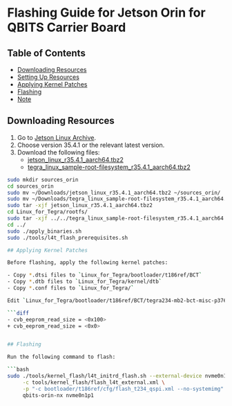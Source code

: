 # Flashing Guide for Jetson Orin for QBITS Carrier Board

## Table of Contents
- [Downloading Resources](#downloading-resources)
- [Setting Up Resources](#setting-up-resources)
- [Applying Kernel Patches](#applying-kernel-patches)
- [Flashing](#flashing)
- [Note](#note)

## Downloading Resources
1. Go to [Jetson Linux Archive](https://developer.nvidia.com/embedded/jetson-linux-archive).
2. Choose version 35.4.1 or the relevant latest version.
3. Download the following files:
   - [jetson_linux_r35.4.1_aarch64.tbz2](https://developer.nvidia.com/downloads/embedded/l4t/r35_release_v4.1/release/jetson_linux_r35.4.1_aarch64.tbz2)
   - [tegra_linux_sample-root-filesystem_r35.4.1_aarch64.tbz2](https://developer.nvidia.com/downloads/embedded/l4t/r35_release_v4.1/release/tegra_linux_sample-root-filesystem_r35.4.1_aarch64.tbz2)

```bash
sudo mkdir sources_orin
cd sources_orin 
sudo mv ~/Downloads/jetson_linux_r35.4.1_aarch64.tbz2 ~/sources_orin/            
sudo mv ~/Downloads/tegra_linux_sample-root-filesystem_r35.4.1_aarch64.tbz2 ~/sources_orin/  
sudo tar -xjf jetson_linux_r35.4.1_aarch64.tbz2
cd Linux_for_Tegra/rootfs/
sudo tar -xjf ../../tegra_linux_sample-root-filesystem_r35.4.1_aarch64.tbz2
cd ../
sudo ./apply_binaries.sh
sudo ./tools/l4t_flash_prerequisites.sh

## Applying Kernel Patches

Before flashing, apply the following kernel patches:

- Copy *.dtsi files to `Linux_for_Tegra/bootloader/t186ref/BCT`
- Copy *.dtb files to `Linux_for_Tegra/kernel/dtb`
- Copy *.conf files to `Linux_for_Tegra/`

Edit `Linux_for_Tegra/bootloader/t186ref/BCT/tegra234-mb2-bct-misc-p3767-0000.dts`:

```diff
- cvb_eeprom_read_size = <0x100>
+ cvb_eeprom_read_size = <0x0>


## Flashing

Run the following command to flash:

```bash
sudo ./tools/kernel_flash/l4t_initrd_flash.sh --external-device nvme0n1p1 \
	 -c tools/kernel_flash/flash_l4t_external.xml \
	 -p "-c bootloader/t186ref/cfg/flash_t234_qspi.xml --no-systemimg" --network usb0 \
	 qbits-orin-nx nvme0n1p1

